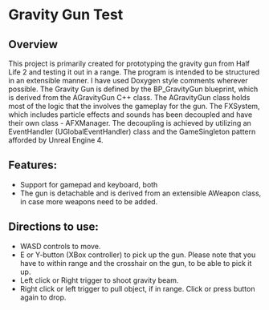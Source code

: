 # Gravity Gun Test
## Overview
This project is primarily created for prototyping the gravity gun from Half Life 2 and testing it out in a range. The program is intended to be structured in an extensible manner. I have used Doxygen style comments wherever possible.
The Gravity Gun is defined by the BP_GravityGun blueprint, which is derived from the AGravityGun C++ class. The AGravityGun class holds most of the logic that the involves the gameplay for the gun. The FXSystem, which includes particle effects and sounds has been decoupled and have their own class - AFXManager.
The decoupling is achieved by utilizing an EventHandler (UGlobalEventHandler) class and the GameSingleton pattern afforded by Unreal Engine 4.

## Features:
- Support for gamepad and keyboard, both
- The gun is detachable and is derived from an extensible AWeapon class, in case more weapons need to be added.

## Directions to use:
- WASD controls to move.
- E or Y-button (XBox controller) to pick up the gun. Please note that you have to within range and the crosshair on the gun, to be able to pick it up.
- Left click or Right trigger to shoot gravity beam.
- Right click or left trigger to pull object, if in range. Click or press button again to drop.
